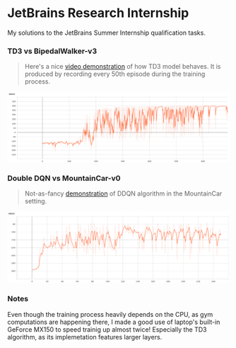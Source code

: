 # JetBrains Research Internship
My solutions to the JetBrains Summer Internship qualification tasks.

### TD3 vs BipedalWalker-v3

> Here's a nice [video demonstration](https://sergobot.me/bipedal_walker.mp4) of how TD3 model behaves. It is produced by recording every 50th episode during the training process.

![progress of TD3][td3]

### Double DQN vs MountainCar-v0

> Not-as-fancy [demonstration](https://sergobot.me/mountain_car.mp4) of DDQN algorithm in the MountainCar setting.

![progress of DDQN][ddqn]

### Notes

Even though the training process heavily depends on the CPU, as gym computations are happening there,
I made a good use of laptop's built-in GeForce MX150 to speed trainig up almost twice! Especially the
TD3 algorithm, as its implemetation features larger layers.

[td3]: td3.png "Progress of TD3"
[ddqn]: ddqn.png "Progress of DDQN"
